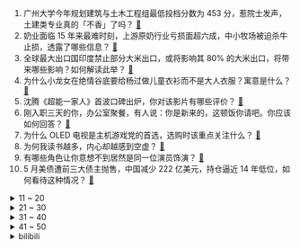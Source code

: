1. 广州大学今年规划建筑与土木工程组最低投档分数为 453 分，惹院士发声，土建类专业真的「不香」了吗？ [:link:](https://www.zhihu.com/question/613089323)
2. 奶业面临 15 年来最难时刻，上游原奶行业亏损面超六成，中小牧场被迫杀牛止损，透露了哪些信息？ [:link:](https://www.zhihu.com/question/612917865)
3. 全球最大出口国印度禁止部分大米出口，或将影响其 80% 的大米出口，将带来哪些影响？如何解读此举？ [:link:](https://www.zhihu.com/question/613245220)
4. 为什么小龙女在绝情谷底要给杨过做儿童衣衫而不是大人衣服？寓意是什么？ [:link:](https://www.zhihu.com/question/608000704)
5. 沈腾《超能一家人》首波口碑出炉，你对该影片有哪些评价？ [:link:](https://www.zhihu.com/question/612255699)
6. 刚入职三天的你，办公室聚餐，有人说：你是新来的，这顿饭你请吧。你应该如何回答？ [:link:](https://www.zhihu.com/question/605188732)
7. 为什么 OLED 电视是主机游戏党的首选，选购时该重点关注什么？ [:link:](https://www.zhihu.com/question/611491140)
8. 为何我读书越多，内心却越感到空虚？ [:link:](https://www.zhihu.com/question/608602775)
9. 有哪些角色让你意想不到居然是同一位演员饰演？ [:link:](https://www.zhihu.com/question/385014788)
10. 5 月美债遭前三大债主抛售，中国减少 222 亿美元，持仓逼近 14 年低位，如何看待这种情况？ [:link:](https://www.zhihu.com/question/612862145)
<details>
<summary>11 ~ 20</summary>

11. 如何看待今年高考经管专业遇冷，各高校经管接近提档线，经管就业真的如张雪峰说的那么不堪吗? [:link:](https://www.zhihu.com/question/613200765)
12. BBA 真的就只是买个标吗？ [:link:](https://www.zhihu.com/question/604019461)
13. 欧盟拟今秋立法，以合法将俄 2000 亿欧元被冻结资产用于「重建乌克兰」，如何看待此事？ [:link:](https://www.zhihu.com/question/613271962)
14. 沃尔沃限制新车180km/h最高时速，是降低了造车标准，还是真正为了驾驶员的安全而限速的呢？ [:link:](https://www.zhihu.com/question/561093811)
15. 非洲土地肥沃，为什么很多非洲人宁可挨饿也不种地？ [:link:](https://www.zhihu.com/question/597063122)
16. 孙悟空为什么不把七十二变教给自己的猴子猴孙？ [:link:](https://www.zhihu.com/question/603305444)
17. 2023 LPL 夏季季后赛 RNG 1:3 不敌 NIP 季后赛遭淘汰，如何评价这场比赛？ [:link:](https://www.zhihu.com/question/613288398)
18. 陕西河南同套卷一本线低 60 余分，有家长选择高考移民，如何看待此事？杜绝高考移民还有多远的路要走？ [:link:](https://www.zhihu.com/question/613226779)
19. 为什么中国电影不放过《封神榜》？ [:link:](https://www.zhihu.com/question/611662713)
20. 穿洞洞鞋开车被交警扣 3 分并罚款，洞洞鞋是否属于拖鞋，你穿洞洞鞋开过车吗？ [:link:](https://www.zhihu.com/question/613238115)
</details>
<details>
<summary>21 ~ 30</summary>

21. 应届生瞄准海外求职，「能吃苦非洲就是挣钱天堂」观念流传，真实情况怎样？当前国际环境下海外求职前景如何？ [:link:](https://www.zhihu.com/question/612863092)
22. 被领导点名夸奖后，同入职的姑娘就和我有了隔阂，不再找我吃饭唠嗑，怎么才能恢复关系啊？ [:link:](https://www.zhihu.com/question/612078878)
23. 孙权几乎耗死了所有劲敌，为什么他依然没有一统天下？ [:link:](https://www.zhihu.com/question/500275156)
24. 如何评价《原神》的人神观？ [:link:](https://www.zhihu.com/question/613031249)
25. 《CS：GO》和《无畏契约》（瓦洛兰特）除了画面和技能之外玩起来还给人感觉有什么具体的区别？ [:link:](https://www.zhihu.com/question/454674801)
26. 总住院医师这个岗位创造出来是干嘛用的，明明医院那么多医生，每天夜班都有医生和护士值班? [:link:](https://www.zhihu.com/question/572521785)
27. 国家医保局表示，及时将符合条件的养老机构内设医疗机构纳入医保，将带来哪些影响？ [:link:](https://www.zhihu.com/question/613291995)
28. 不吃学习的苦就得吃生活的苦，这句话有道理吗？ [:link:](https://www.zhihu.com/question/430586865)
29. 喀麦隆足协主席埃托奥被曝亲自参与假球并表示「你必须非常谨慎，我们可以给你三分」，哪些信息值得关注？ [:link:](https://www.zhihu.com/question/613254170)
30. 西安警方控制 13 名为「回流生」提供服务的涉嫌违法人员，他们将受到哪些处罚？ [:link:](https://www.zhihu.com/question/613378755)
</details>
<details>
<summary>31 ~ 40</summary>

31. 电机控制工程师35岁以后的职业状态是什么样的？ [:link:](https://www.zhihu.com/question/468759932)
32. 如果把进攻樊城的关羽换成诸葛亮，荆州有可能保住吗？ [:link:](https://www.zhihu.com/question/610675111)
33. 越来越多人通过直播带岗找到工作，如何看待直播带岗这一招聘形式？直播带岗能否为制造业招聘带来新机遇？ [:link:](https://www.zhihu.com/question/613273386)
34. 《不完美受害人》第 11 集拍得如何？有哪些值得关注的剧情点？ [:link:](https://www.zhihu.com/question/613290568)
35. 如何评价艾伦、沈腾主演的电影《超能一家人》？值得去电影院看吗？ [:link:](https://www.zhihu.com/question/613111759)
36. 美将再援乌 13 亿，马斯克呼吁公开援助分配情况，称如果能知道这钱是怎么花的那就太好了，如何看待此事？ [:link:](https://www.zhihu.com/question/613102171)
37. 如何评价 2023 LPL 夏季常规赛最佳阵容？ [:link:](https://www.zhihu.com/question/613266047)
38. 如何评价NewJeans的迷你二辑主打曲《Cool With You》及其两版MV？ [:link:](https://www.zhihu.com/question/612446246)
39. 巴萨梦三是如何没落的，tikitaka又是如何被破解的？ [:link:](https://www.zhihu.com/question/283701981)
40. 锻炼体能，负重散步是否可以代替跑步？ [:link:](https://www.zhihu.com/question/612289924)
</details>
<details>
<summary>41 ~ 50</summary>

41. 你身边有哪些稀有罕见的姓氏？ [:link:](https://www.zhihu.com/question/426934549)
42. 已然知道公司要裁掉你，你选择等着被裁还是主动先离职？ [:link:](https://www.zhihu.com/question/612911173)
43. 你在什么时候意识到钱的重要？ [:link:](https://www.zhihu.com/question/611763875)
44. 如何把跑步或者其他锻炼方式变成一种爱好？ [:link:](https://www.zhihu.com/question/610617093)
45. 西安教育局回应中考「回流生」问题，已成立联合调查组，如何看待「回流生」这一现象对当地教育带来哪些影响？ [:link:](https://www.zhihu.com/question/613167440)
46. 如何评价《崩坏·星穹铁道》融入非遗元素创作的游戏音乐《蝉喓歌》？ [:link:](https://www.zhihu.com/question/613132613)
47. 打着对别人好的旗号去改变别人真的好吗？ [:link:](https://www.zhihu.com/question/607553105)
48. 如何知道人类看见的紫光是 400nm 的可见光，还是红光和蓝光合成的紫光？这两种光人眼能区别吗？ [:link:](https://www.zhihu.com/question/518894037)
49. 《我的人间烟火》口碑大爆，你对该剧都有哪些评价？ [:link:](https://www.zhihu.com/question/610713305)
50. 金钏儿之死有自己的缘故在吗？ [:link:](https://www.zhihu.com/question/612724516)
</details><details>
<summary>bilibili</summary>

</details>